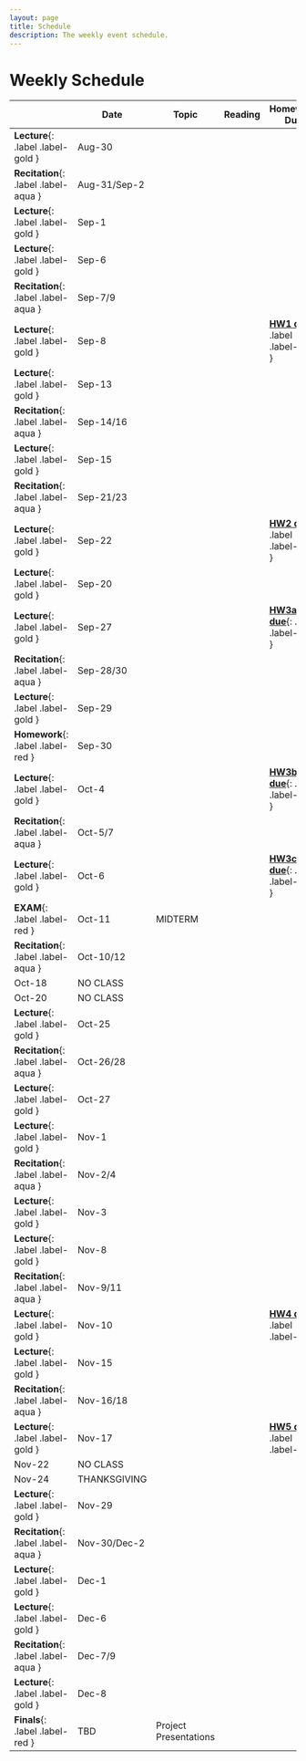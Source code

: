 ```yaml
---
layout: page
title: Schedule
description: The weekly event schedule.
---
```


# Weekly Schedule
<!-- 
{% for schedule in site.schedules %}
{{ schedule }}
{% endfor %} -->


<!--
**[Intro](assets/pdfs/01-introduction.pdf)**{: .label .label-gold }
**[Docker](assets/pdfs/recitation-1.pdf)**{: .label .label-aqua }
**[Metrics and Measurement](assets/pdfs/02-measurement.pdf)**{: .label .label-gold }
**[Case Study 737MAX](assets/pdfs/03-boeing-casestudy.pdf)**{: .label .label-gold } | **[news article](https://www.seattletimes.com/business/boeing-aerospace/failed-certification-faa-missed-safety-issues-in-the-737-max-system-implicated-in-the-lion-air-crash/)**{: .label .label-blue}
**[Tools for collaborative software development](assets/pdfs/recitation-2-gitcollaboration.pdf)**{: .label .label-aqua}
**[Milestones, estimation, planning](assets/pdfs/04-process.pdf)**{: .label .label-gold }   
**[Software Archaeology](assets/pdfs/05-code-archaeology.pdf)**{: .label .label-gold }
**[Software Archaeology](assets/pdfs/recitation-3.pdf)**{: .label .label-aqua }
**[Requirements: Concepts and Challenges](assets/pdfs/06-RequirementsIntroConcepts.pdf)**{: .label .label-gold } 
**[Requirements: Elicitation and Documentation](assets/pdfs/07-Req-interviews-risk.pdf)**{: .label .label-gold }
**[Requirements Interviews](assets/pdfs/recitation-4.pdf)**{: .label .label-aqua }
**[SE4ML](assets/pdfs/08-SE_4_ML.pdf)**{: .label .label-gold }
**[Ethics](assets/pdfs/09-Ethics.pdf)**{: .label .label-gold } 
**[Requirements/terrible stakeholders](assets/pdfs/recitation-5.pdf)**{: .label .label-aqua }
**[Architecture: Intro and Overview](assets/pdfs/10-Intro-to-Arch.pdf)**{: .label .label-gold } 
**[Architecture: Microservices](assets/pdfs/11-microservices.pdf)**{: .label .label-gold }
Midterm review: **[2020](assets/pdfs/midterm-2020.pdf)**{: .label .label-aqua} **[2019](assets/pdfs/midterm-2019.pdf)**{: .label .label-aqua}
**[Architecture: Design Docs](assets/pdfs/12-arch-design-docs.pdf)**{: .label .label-gold } 
**[Architecture: Devops](assets/pdfs/13-devops.pdf)**{: .label .label-gold } 
**[Team Dysfunction](assets/pdfs/recitation-6-team-dysfunction.pdf)**{: .label .label-aqua}
**[Teams](assets/pdfs/14-teams-process.pdf)**{: .label .label-gold }
**[Process](assets/pdfs/15-process-in-SE.pdf)**{: .label .label-gold } 
**[Machine Learning](assets/pdfs/recitation-7.pdf)**{: .label .label-aqua} 
**[QA: Intro to Testing](assets/pdfs/16-testing-intro.pdf)**{: .label .label-gold } | **[SE at Google, Chapter 11](https://abseil.io/resources/swe_at_google.2.pdf)**{: .label .label-blue}
**[QA: Testing Strategies](assets/pdfs/17-testing-strategies.pdf)**{: .label .label-gold }  | **[SE at Google, Chapter 12—13](https://abseil.io/resources/swe_at_google.2.pdf)**{: .label .label-blue} 
**[QA: Dynamic Analysis and Random Testing](assets/pdfs/18-dynamic-analysis.pdf)**{: .label .label-gold } |
**[QA: Static Analysis](assets/pdfs/19-static-analysis.pdf)**{: .label .label-gold} 
 **[QA: ML explanability](assets/pdfs/20-ML-QA.pdf)**{: .label .label-gold}
 **[QA: ML fairness](assets/pdfs/21-ML-Fairness.pdf)**{: .label .label-gold}
 **[Open Source](assets/pdfs/22a-OpenSource.pdf)**{: .label .label-gold} **[Dependencies](assets/pdfs/22b-dependencies.pdf)**{: .label .label-gold} | **[SE at Google, Chapter 21](https://abseil.io/resources/swe_at_google.2.pdf)**{: .label .label-blue}
-->

 &nbsp; | Date    |  Topic                                 | Reading | Homework Due
---------| ------- |  ------------------------------------- | -------- | -----------
**Lecture**{: .label .label-gold } | Aug-30  | 
**Recitation**{: .label .label-aqua } | Aug-31/Sep-2   | 
**Lecture**{: .label .label-gold } | Sep-1   | 
**Lecture**{: .label .label-gold } | Sep-6	|	
**Recitation**{: .label .label-aqua } | Sep-7/9   | 
**Lecture**{: .label .label-gold }  | Sep-8	|	| | **[HW1 due](/assignments/hw1)**{: .label .label-red }
**Lecture**{: .label .label-gold } | Sep-13	|	
**Recitation**{: .label .label-aqua } | Sep-14/16   | 
**Lecture**{: .label .label-gold } | Sep-15	|	 
**Recitation**{: .label .label-aqua } | Sep-21/23   | 
**Lecture**{: .label .label-gold } | Sep-22	|	| | **[HW2 due](/assignments/hw2)**{: .label .label-red }
**Lecture**{: .label .label-gold } | Sep-20 |   
**Lecture**{: .label .label-gold } | Sep-27	|	 | | **[HW3a due](/assignments/hw3)**{: .label .label-red }
**Recitation**{: .label .label-aqua } | Sep-28/30   | 
**Lecture**{: .label .label-gold } | Sep-29	|	
**Homework**{: .label .label-red } | Sep-30 |
**Lecture**{: .label .label-gold } | Oct-4	|	| | **[HW3b due](/assignments/hw3)**{: .label .label-red }
**Recitation**{: .label .label-aqua } | Oct-5/7   | 
**Lecture**{: .label .label-gold } | Oct-6	|	 | | **[HW3c due](/assignments/hw3)**{: .label .label-red }
**EXAM**{: .label .label-red } | Oct-11	|	MIDTERM 
**Recitation**{: .label .label-aqua } | Oct-10/12   | 
| Oct-18	|	NO CLASS
| Oct-20    |   NO CLASS
**Lecture**{: .label .label-gold } |  Oct-25 | 
**Recitation**{: .label .label-aqua } | Oct-26/28   | 
**Lecture**{: .label .label-gold } | Oct-27	|	
**Lecture**{: .label .label-gold } | Nov-1	|	 
**Recitation**{: .label .label-aqua } | Nov-2/4   | 
**Lecture**{: .label .label-gold }| Nov-3	|	| |
**Lecture**{: .label .label-gold } | Nov-8		| 
**Recitation**{: .label .label-aqua } | Nov-9/11   | 
**Lecture**{: .label .label-gold } |  Nov-10	|	| | **[HW4 due](/assignments/hw4)**{: .label .label-red}
**Lecture**{: .label .label-gold } | Nov-15	|	
**Recitation**{: .label .label-aqua } | Nov-16/18   | 
**Lecture**{: .label .label-gold } | Nov-17	|	 |    |   **[HW5 due](/assignments/hw5)**{: .label .label-red} 
| Nov-22    |   NO CLASS   
| Nov-24    |   THANKSGIVING
**Lecture**{: .label .label-gold } | Nov-29	|	
**Recitation**{: .label .label-aqua } | Nov-30/Dec-2   | 
**Lecture**{: .label .label-gold } | Dec-1	|	
**Lecture**{: .label .label-gold } | Dec-6	|	
**Recitation**{: .label .label-aqua } | Dec-7/9   | 
**Lecture**{: .label .label-gold } | Dec-8	|
**Finals**{: .label .label-red } | TBD	|	Project Presentations
